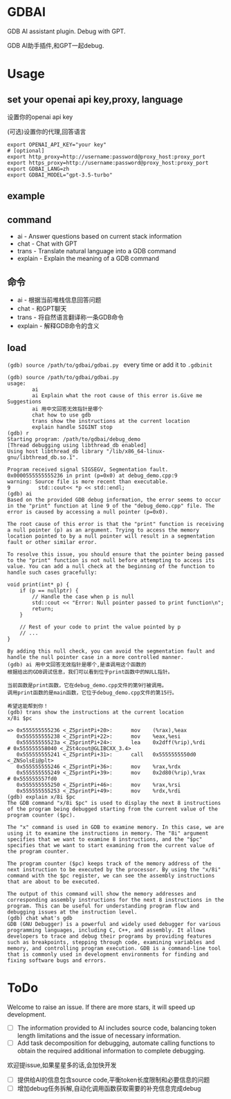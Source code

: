 # GDBAI
GDB AI assistant plugin. Debug with GPT.

GDB AI助手插件,和GPT一起debug.

# Usage

## set your openai api key,proxy, language
设置你的openai api key

(可选)设置你的代理,回答语言
```
export OPENAI_API_KEY="your key"
# [optional]
export http_proxy=http://username:password@proxy_host:proxy_port
export https_proxy=http://username:password@proxy_host:proxy_port
export GDBAI_LANG=zh
export GDBAI_MODEL="gpt-3.5-turbo"
```

## example

## command
- ai - Answer questions based on current stack information
- chat - Chat with GPT
- trans - Translate natural language into a GDB command
- explain - Explain the meaning of a GDB command
## 命令
- ai - 根据当前堆栈信息回答问题
- chat - 和GPT聊天
- trans - 将自然语言翻译称一条GDB命令
- explain - 解释GDB命令的含义

## load
`(gdb) source /path/to/gdbai/gdbai.py ` every time or add it to `.gdbinit`

```
(gdb) source /path/to/gdbai/gdbai.py 
usage:
        ai
        ai Explain what the root cause of this error is.Give me Suggestions
        ai 用中文回答无效指针是哪个
        chat how to use gdb
        trans show the instructions at the current location
        explain handle SIGINT stop
(gdb) r
Starting program: /path/to/gdbai/debug_demo 
[Thread debugging using libthread_db enabled]
Using host libthread_db library "/lib/x86_64-linux-gnu/libthread_db.so.1".

Program received signal SIGSEGV, Segmentation fault.
0x0000555555555236 in print (p=0x0) at debug_demo.cpp:9
warning: Source file is more recent than executable.
9         std::cout<< *p << std::endl;
(gdb) ai 
Based on the provided GDB debug information, the error seems to occur in the "print" function at line 9 of the "debug_demo.cpp" file. The error is caused by accessing a null pointer (p=0x0).

The root cause of this error is that the "print" function is receiving a null pointer (p) as an argument. Trying to access the memory location pointed to by a null pointer will result in a segmentation fault or other similar error.

To resolve this issue, you should ensure that the pointer being passed to the "print" function is not null before attempting to access its value. You can add a null check at the beginning of the function to handle such cases gracefully:

void print(int* p) {
    if (p == nullptr) {
        // Handle the case when p is null
        std::cout << "Error: Null pointer passed to print function\n";
        return;
    }

    // Rest of your code to print the value pointed by p
    // ...
}

By adding this null check, you can avoid the segmentation fault and handle the null pointer case in a more controlled manner.
(gdb) ai 用中文回答无效指针是哪个,是谁调用这个函数的
根据给出的GDB调试信息，我们可以看到位于print函数中的NULL指针。

当前函数是print函数，它在debug_demo.cpp文件的第9行被调用。
调用print函数的是main函数，它位于debug_demo.cpp文件的第15行。

希望这能帮到你！
(gdb) trans show the instructions at the current location
x/8i $pc

=> 0x555555555236 <_Z5printPi+20>:      mov    (%rax),%eax
   0x555555555238 <_Z5printPi+22>:      mov    %eax,%esi
   0x55555555523a <_Z5printPi+24>:      lea    0x2dff(%rip),%rdi        # 0x555555558040 <_ZSt4cout@GLIBCXX_3.4>
   0x555555555241 <_Z5printPi+31>:      call   0x5555555550d0 <_ZNSolsEi@plt>
   0x555555555246 <_Z5printPi+36>:      mov    %rax,%rdx
   0x555555555249 <_Z5printPi+39>:      mov    0x2d80(%rip),%rax        # 0x555555557fd0
   0x555555555250 <_Z5printPi+46>:      mov    %rax,%rsi
   0x555555555253 <_Z5printPi+49>:      mov    %rdx,%rdi
(gdb) explain x/8i $pc
The GDB command "x/8i $pc" is used to display the next 8 instructions of the program being debugged starting from the current value of the program counter ($pc).

The "x" command is used in GDB to examine memory. In this case, we are using it to examine the instructions in memory. The "8i" argument specifies that we want to examine 8 instructions, and the "$pc" specifies that we want to start examining from the current value of the program counter.

The program counter ($pc) keeps track of the memory address of the next instruction to be executed by the processor. By using the "x/8i" command with the $pc register, we can see the assembly instructions that are about to be executed.

The output of this command will show the memory addresses and corresponding assembly instructions for the next 8 instructions in the program. This can be useful for understanding program flow and debugging issues at the instruction level.
(gdb) chat what's gdb
GDB (GNU Debugger) is a powerful and widely used debugger for various programming languages, including C, C++, and assembly. It allows developers to trace and debug their programs by providing features such as breakpoints, stepping through code, examining variables and memory, and controlling program execution. GDB is a command-line tool that is commonly used in development environments for finding and fixing software bugs and errors.
```
# ToDo
Welcome to raise an issue. If there are more stars, it will speed up development.
- [ ] The information provided to AI includes source code, balancing token length limitations and the issue of necessary information.
- [ ] Add task decomposition for debugging, automate calling functions to obtain the required additional information to complete debugging.

欢迎提issue,如果星星多的话,会加快开发
- [ ] 提供给AI的信息包含source code,平衡token长度限制和必要信息的问题
- [ ] 增加debug任务拆解,自动化调用函数获取需要的补充信息完成debug